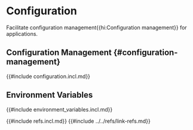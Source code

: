 # Configuration

Facilitate configuration management{{hi:Configuration management}} for applications.

## Configuration Management {#configuration-management}

{{#include configuration.incl.md}}

## Environment Variables

{{#include environment_variables.incl.md}}

{{#include refs.incl.md}}
{{#include ../../refs/link-refs.md}}

<div class="hidden">
</div>
